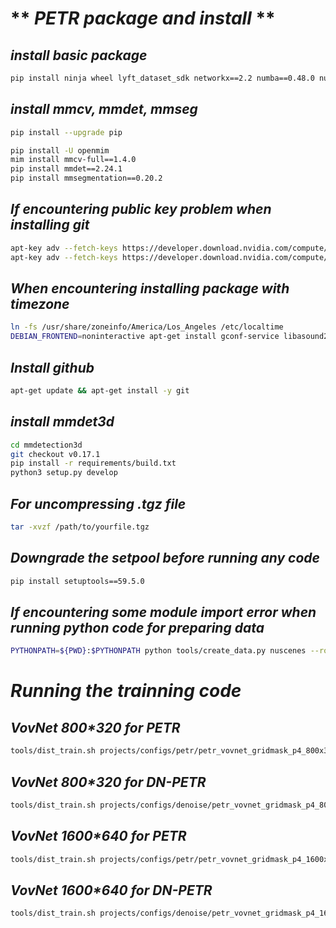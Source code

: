 # ** _PETR package and install_ ** #

## _install basic package_ ##
```bash
pip install ninja wheel lyft_dataset_sdk networkx==2.2 numba==0.48.0 nuscenes-devkit plyfile scikit-image tensorboard trimesh==2.35.39 numpy==1.19.5 open3d einops yapf==0.40.0
```

## _install mmcv, mmdet, mmseg_ ##
```bash
pip install --upgrade pip
```
```bash
pip install -U openmim
mim install mmcv-full==1.4.0
pip install mmdet==2.24.1
pip install mmsegmentation==0.20.2
```

## _If encountering public key problem when installing git_ ##
```bash
apt-key adv --fetch-keys https://developer.download.nvidia.com/compute/cuda/repos/ubuntu1804/x86_64/3bf863cc.pub
apt-key adv --fetch-keys https://developer.download.nvidia.com/compute/machine-learning/repos/ubuntu1804/x86_64/7fa2af80.pub
```

## _When encountering installing package with timezone_ ##
```bash
ln -fs /usr/share/zoneinfo/America/Los_Angeles /etc/localtime
DEBIAN_FRONTEND=noninteractive apt-get install gconf-service libasound2 libatk1.0-0 libc6 libcairo2 libcups2 libdbus-1-3 libexpat1 libfontconfig1 libgcc1 libgconf-2-4 libgdk-pixbuf2.0-0 libglib2.0-0 libgtk-3-0 libnspr4 libpango-1.0-0 libpangocairo-1.0-0 libstdc++6 libx11-6 libx11-xcb1 libxcb1 libxcomposite1 libxcursor1 libxdamage1 libxext6 libxfixes3 libxi6 libxrandr2 libxrender1 libxss1 libxtst6 ca-certificates fonts-liberation libappindicator1 libnss3 lsb-release xdg-utils wget -y
```

## _Install github_ ##
```bash
apt-get update && apt-get install -y git
```

## _install mmdet3d_ ##
```bash
cd mmdetection3d
git checkout v0.17.1 
pip install -r requirements/build.txt
python3 setup.py develop
```

## _For uncompressing .tgz file_ ##
```bash
tar -xvzf /path/to/yourfile.tgz
```

## _Downgrade the setpool before running any code_ ##
```bash
pip install setuptools==59.5.0
```

## _If encountering some module import error when running python code for preparing data_ ##
```bash
PYTHONPATH=${PWD}:$PYTHONPATH python tools/create_data.py nuscenes --root-path ./data/nuscenes --out-dir ./data/nuscenes --extra-tag nuscenes
```

# _Running the trainning code_ #

## _VovNet 800*320 for PETR_ ##
```bash
tools/dist_train.sh projects/configs/petr/petr_vovnet_gridmask_p4_800x320.py 1 --work-dir output/epoch24/petr_vovnet_gridmask_p4_800x320/
```

## _VovNet 800*320 for DN-PETR_ ##
```bash
tools/dist_train.sh projects/configs/denoise/petr_vovnet_gridmask_p4_800x320_dn.py 1 --work-dir output/epoch24/petr_vovnet_gridmask_p4_800x320_dn/
```

## _VovNet 1600*640 for PETR_ ##
```bash
tools/dist_train.sh projects/configs/petr/petr_vovnet_gridmask_p4_1600x640_train_cbgs.py 1 --work-dir output/epoch24/petr_vovnet_gridmask_p4_1600x640_train_cbgs/
```

## _VovNet 1600*640 for DN-PETR_ ##
```bash
tools/dist_train.sh projects/configs/denoise/petr_vovnet_gridmask_p4_1600x640_train_cbgs_dn.py 1 --work-dir output/epoch24/petr_vovnet_gridmask_p4_1600x640_train_cbgs_dn/
```

